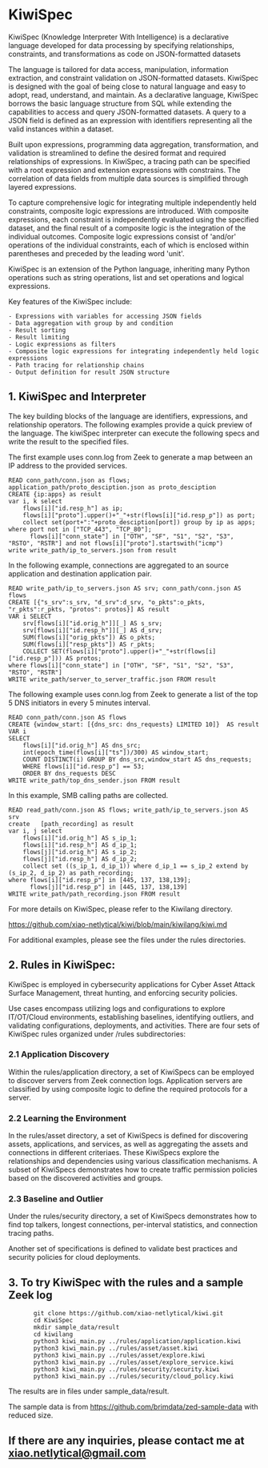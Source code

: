 # KiwiSpec
KiwiSpec (Knowledge Interpreter With Intelligence) is a declarative language developed for data processing by specifying relationships, constraints, and transformations as code on JSON-formatted datasets

The language is tailored for data access, manipulation, information extraction, and constraint validation on JSON-formatted datasets. KiwiSpec is designed with the goal of being close to natural language and easy to adopt, read, understand, and maintain. As a declarative language, KiwiSpec borrows the basic language structure from SQL while extending the capabilities to access and query JSON-formatted datasets. A query to a JSON field is defined as an expression with identifiers representing all the valid instances within a dataset.

Built upon expressions, programming data aggregation, transformation, and validation is streamlined to define the desired format and required relationships of expressions. In KiwiSpec, a tracing path can be specified with a root expression and extension expressions with constrains. The correlation of data fields from multiple data sources is simplified through layered expressions.

To capture comprehensive logic for integrating multiple independently held constraints, composite logic expressions are introduced. With composite expressions, each constraint is independently evaluated using the specified dataset, and the final result of a composite logic is the integration of the individual outcomes. Composite logic expressions consist of 'and/or' operations of the individual constraints, each of which is enclosed within parentheses and preceded by the leading word 'unit'.

KiwiSpec is an extension of the Python language, inheriting many Python operations such as string operations, list and set operations and logical expressions.

Key features of the KiwiSpec include:

    - Expressions with variables for accessing JSON fields
    - Data aggregation with group by and condition
    - Result sorting
    - Result limiting
    - Logic expressions as filters
    - Composite logic expressions for integrating independently held logic expressions
    - Path tracing for relationship chains
    - Output definition for result JSON structure


## 1. KiwiSpec and Interpreter

The key building blocks of the language are identifiers, expressions, and relationship operators. The following examples provide a quick preview of the language. The kiwiSpec interpreter can execute the following specs and write the result to the specified files.

The first example uses conn.log from Zeek to generate a map between an IP address to the provided services.

    READ conn_path/conn.json as flows; application_path/proto_desciption.json as proto_desciption
    CREATE {ip:apps} as result
    var i, k select 
        flows[i]["id.resp_h"] as ip;
        flows[i]["proto"].upper()+"_"+str(flows[i]["id.resp_p"]) as port;
        collect set(port+":"+proto_desciption[port]) group by ip as apps;
    where port not in ["TCP_443", "TCP_80"];
          flows[i]["conn_state"] in ["OTH", "SF", "S1", "S2", "S3", "RSTO", "RSTR"] and not flows[i]["proto"].startswith("icmp")
    write write_path/ip_to_servers.json from result
    
In the following example, connections are aggregated to an source application and destination application pair.

    READ write_path/ip_to_servers.json AS srv; conn_path/conn.json AS flows
    CREATE [{"s_srv":s_srv, "d_srv":d_srv, "o_pkts":o_pkts, "r_pkts":r_pkts, "protos": protos}] AS result
    VAR i SELECT
        srv[flows[i]["id.orig_h"]][_] AS s_srv;
        srv[flows[i]["id.resp_h"]][_] AS d_srv;
        SUM(flows[i]["orig_pkts"]) AS o_pkts;
        SUM(flows[i]["resp_pkts"]) AS r_pkts;
        COLLECT SET(flows[i]["proto"].upper()+"_"+str(flows[i]["id.resp_p"])) AS protos;
    where flows[i]["conn_state"] in ["OTH", "SF", "S1", "S2", "S3", "RSTO", "RSTR"]
    WRITE write_path/server_to_server_traffic.json FROM result

The following example uses conn.log from Zeek to generate a list of the top 5 DNS initiators in every 5 minutes interval.

    READ conn_path/conn.json AS flows
    CREATE {window_start: [{dns_src: dns_requests} LIMITED 10]}  AS result
    VAR i 
    SELECT
        flows[i]["id.orig_h"] AS dns_src;
        int(epoch_time(flows[i]["ts"])/300) AS window_start;
        COUNT DISTINCT(i) GROUP BY dns_src,window_start AS dns_requests;
        WHERE flows[i]["id.resp_p"] == 53;
        ORDER BY dns_requests DESC
    WRITE write_path/top_dns_sender.json FROM result

In this example, SMB calling paths are collected.

    READ read_path/conn.json AS flows; write_path/ip_to_servers.json AS srv
    create   [path_recording] as result
    var i, j select
        flows[i]["id.orig_h"] AS s_ip_1;
        flows[i]["id.resp_h"] AS d_ip_1;
        flows[j]["id.orig_h"] AS s_ip_2;
        flows[j]["id.resp_h"] AS d_ip_2;
        collect set ((s_ip_1, d_ip_1)) where d_ip_1 == s_ip_2 extend by (s_ip_2, d_ip_2) as path_recording;
    where flows[i]["id.resp_p"] in [445, 137, 138,139]; 
          flows[j]["id.resp_p"] in [445, 137, 138,139]
    WRITE write_path/path_recording.json FROM result

For more details on KiwiSpec, please refer to the Kiwilang directory. 

https://github.com/xiao-netlytical/kiwi/blob/main/kiwilang/kiwi.md
    
For additional examples, please see the files under the rules directories.


## 2. Rules in KiwiSpec:

KiwiSpec is employed in cybersecurity applications for Cyber Asset Attack Surface Management, threat hunting, and enforcing security policies.

Use cases encompass utilizing logs and configurations to explore IT/OT/Cloud environments, establishing baselines, identifying outliers, and validating configurations, deployments, and activities.
There are four sets of KiwiSpec rules organized under /rules subdirectories:

### 2.1 Application Discovery

Within the rules/application directory, a set of KiwiSpecs can be employed to discover servers from Zeek connection logs. Application servers are classified by using composite logic to define the required protocols for a server.

### 2.2 Learning the Environment

In the rules/asset directory, a set of KiwiSpecs is defined for discovering assets, applications, and services, as well as aggregating the assets and connections in different criteriaes. These KiwiSpecs explore the relationships and dependencies using various classification mechanisms. A subset of KiwiSpecs demonstrates how to create traffic permission policies based on the discovered activities and groups.

### 2.3 Baseline and Outlier

Under the rules/security directory, a set of KiwiSpecs demonstrates how to find top talkers, longest connections, per-interval statistics, and connection tracing paths. 

Another set of specifications is defined to validate best practices and security policies for cloud deployments.

## 3. To try KiwiSpec with the rules and a sample Zeek log
   
           git clone https://github.com/xiao-netlytical/kiwi.git 
           cd KiwiSpec
           mkdir sample_data/result 
           cd kiwilang
           python3 kiwi_main.py ../rules/application/application.kiwi
           python3 kiwi_main.py ../rules/asset/asset.kiwi
           python3 kiwi_main.py ../rules/asset/explore.kiwi
           python3 kiwi_main.py ../rules/asset/explore_service.kiwi
           python3 kiwi_main.py ../rules/security/security.kiwi
           python3 kiwi_main.py ../rules/security/cloud_policy.kiwi


The results are in files under sample_data/result.

The sample data is from https://github.com/brimdata/zed-sample-data with reduced size.


## If there are any inquiries, please contact me at xiao.netlytical@gmail.com
